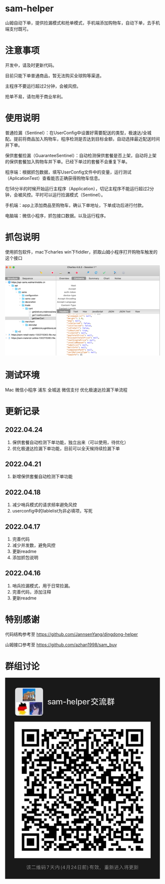 # sam-helper
山姆自动下单，提供捡漏模式和抢单模式，手机端添加购物车，自动下单，去手机端支付既可。

# 注意事项
开发中，请及时更新代码。

目前只能下单普通商品，暂无法购买全球购等渠道。

主程序不要运行超过2分钟，会被风控。

抢单不易，请勿用于商业牟利。

# 使用说明
普通捡漏（Sentinel）：在UserConfig中设置好需要配送的类型，极速达/全城配。提前将商品加入购物车，程序检测是否达到目标金额，自动选择最近配送时间并下单。

保供套餐捡漏（GuaranteeSentinel）：自动检测保供套餐是否上架，自动将上架的保供套餐加入购物车并下单。已经下单过的套餐不会重复下单。

程序端：根据抓包数据，填写UserConfig文件中的变量，运行测试（AplicationTest）查看能否正确获得购物车信息。

在58分半的时候开始运行主程序（Application），切记主程序不能运行超过2分钟，会被风控。平时可以运行捡漏模式（Sentinel）。

手机端：app上添加商品至购物车，确认下单地址，下单成功后进行付款。

电脑端：微信小程序，抓包接口数据。以及运行程序。

# 抓包说明
使用抓包软件，mac下charles win下fiddler，抓取山姆小程序打开购物车触发的这个接口

![headers](https://github.com/NotwoJack/sam-helper/blob/main/image/headers.png)

# 测试环境
Mac 微信小程序 浦东 全城送 微信支付
优化极速达捡漏下单流程
# 更新记录

## 2022.04.24
1. 保供套餐自动检测下单功能，独立出来（可以使用，待优化）
2. 优化极速达捡漏下单功能，目前可以全天候持续捡漏下单

## 2022.04.21
1. 新增保供套餐自动检测下单功能

## 2022.04.18
1. 减少哨兵模式的请求频率避免风控
2. userconfig中的lablelist为非必填项，写死

## 2022.04.17
1. 完善代码
2. 减少并发数，避免风控
3. 更新readme
4. 添加抓包说明

## 2022.04.16
1. 哨兵捡漏模式，用于日常捡漏。
2. 完善代码，添加注释
3. 更新readme

# 特别感谢
代码结构参考至 https://github.com/JannsenYang/dingdong-helper

山姆接口参考至 https://github.com/azhan1998/sam_buy

# 群组讨论
![qrcode](https://github.com/NotwoJack/sam-helper/blob/main/image/qrcode.JPG)
